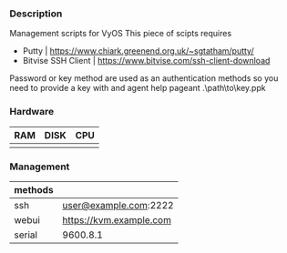 ### Description
Management scripts for VyOS 
This piece of scipts requires 
- Putty | https://www.chiark.greenend.org.uk/~sgtatham/putty/
- Bitvise SSH Client | https://www.bitvise.com/ssh-client-download 

Password or key method are used as an authentication methods so you need to provide a key with and agent help
pageant .\path\to\key.ppk


### Hardware
| RAM | DISK | CPU |
|-----|------|-----|
|     |      |     |

### Management
|methods|                         |
|-------|-------------------------|
|ssh    | user@example.com:2222   |
|webui  | https://kvm.example.com |
|serial | 9600.8.1                |